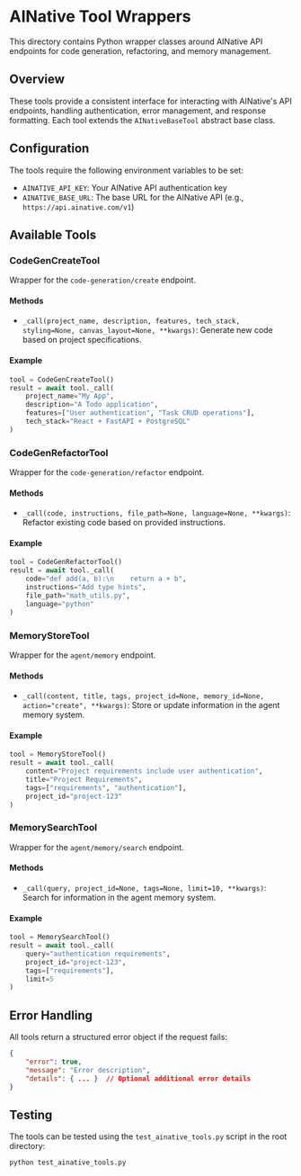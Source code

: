 # AINative Tool Wrappers

This directory contains Python wrapper classes around AINative API endpoints for code generation, refactoring, and memory management.

## Overview

These tools provide a consistent interface for interacting with AINative's API endpoints, handling authentication, error management, and response formatting. Each tool extends the `AINativeBaseTool` abstract base class.

## Configuration

The tools require the following environment variables to be set:

- `AINATIVE_API_KEY`: Your AINative API authentication key
- `AINATIVE_BASE_URL`: The base URL for the AINative API (e.g., `https://api.ainative.com/v1`)

## Available Tools

### CodeGenCreateTool

Wrapper for the `code-generation/create` endpoint.

#### Methods

- `_call(project_name, description, features, tech_stack, styling=None, canvas_layout=None, **kwargs)`: 
  Generate new code based on project specifications.

#### Example

```python
tool = CodeGenCreateTool()
result = await tool._call(
    project_name="My App",
    description="A Todo application",
    features=["User authentication", "Task CRUD operations"],
    tech_stack="React + FastAPI + PostgreSQL"
)
```

### CodeGenRefactorTool

Wrapper for the `code-generation/refactor` endpoint.

#### Methods

- `_call(code, instructions, file_path=None, language=None, **kwargs)`: 
  Refactor existing code based on provided instructions.

#### Example

```python
tool = CodeGenRefactorTool()
result = await tool._call(
    code="def add(a, b):\n    return a + b",
    instructions="Add type hints",
    file_path="math_utils.py",
    language="python"
)
```

### MemoryStoreTool

Wrapper for the `agent/memory` endpoint.

#### Methods

- `_call(content, title, tags, project_id=None, memory_id=None, action="create", **kwargs)`: 
  Store or update information in the agent memory system.

#### Example

```python
tool = MemoryStoreTool()
result = await tool._call(
    content="Project requirements include user authentication",
    title="Project Requirements",
    tags=["requirements", "authentication"],
    project_id="project-123"
)
```

### MemorySearchTool

Wrapper for the `agent/memory/search` endpoint.

#### Methods

- `_call(query, project_id=None, tags=None, limit=10, **kwargs)`: 
  Search for information in the agent memory system.

#### Example

```python
tool = MemorySearchTool()
result = await tool._call(
    query="authentication requirements",
    project_id="project-123",
    tags=["requirements"],
    limit=5
)
```

## Error Handling

All tools return a structured error object if the request fails:

```json
{
    "error": true,
    "message": "Error description",
    "details": { ... }  // Optional additional error details
}
```

## Testing

The tools can be tested using the `test_ainative_tools.py` script in the root directory:

```bash
python test_ainative_tools.py
```
